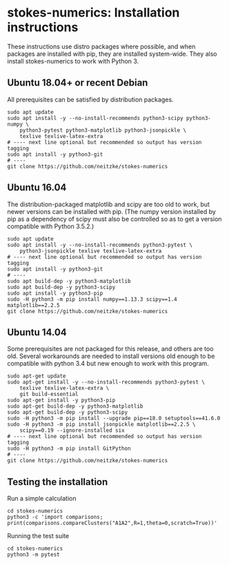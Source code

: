 # stokes-numerics: Installation instructions

These instructions use distro packages where possible, and when packages are installed with pip, they are installed system-wide.  They also install stokes-numerics to work with Python 3.

## Ubuntu 18.04+ or recent Debian

All prerequisites can be satisfied by distribution packages.

```
sudo apt update
sudo apt install -y --no-install-recommends python3-scipy python3-numpy \
    python3-pytest python3-matplotlib python3-jsonpickle \
    texlive texlive-latex-extra
# ---- next line optional but recommended so output has version tagging
sudo apt install -y python3-git
# ----
git clone https://github.com/neitzke/stokes-numerics
```

## Ubuntu 16.04

The distribution-packaged matplotlib and scipy are too old to work, but newer versions can be installed with pip.  (The numpy version installed by pip as a dependency of scipy must also be controlled so as to get a version compatible with Python 3.5.2.)

```
sudo apt update
sudo apt install -y --no-install-recommends python3-pytest \
    python3-jsonpickle texlive texlive-latex-extra
# ---- next line optional but recommended so output has version tagging
sudo apt install -y python3-git
# ----
sudo apt build-dep -y python3-matplotlib
sudo apt build-dep -y python3-scipy
sudo apt install -y python3-pip
sudo -H python3 -m pip install numpy==1.13.3 scipy==1.4 matplotlib==2.2.5
git clone https://github.com/neitzke/stokes-numerics
```

## Ubuntu 14.04

Some prerequisites are not packaged for this release, and others are too old.  Several workarounds are needed to install versions old enough to be compatible with python 3.4 but new enough to work with this program.

```
sudo apt-get update
sudo apt-get install -y --no-install-recommends python3-pytest \
    texlive texlive-latex-extra \
    git build-essential
sudo apt-get install -y python3-pip
sudo apt-get build-dep -y python3-matplotlib
sudo apt-get build-dep -y python3-scipy
sudo -H python3 -m pip install --upgrade pip==18.0 setuptools==41.6.0
sudo -H python3 -m pip install jsonpickle matplotlib==2.2.5 \
    scipy==0.19 --ignore-installed six
# ---- next line optional but recommended so output has version tagging
sudo -H python3 -m pip install GitPython
# ----
git clone https://github.com/neitzke/stokes-numerics    
```

## Testing the installation

Run a simple calculation

```
cd stokes-numerics
python3 -c 'import comparisons; print(comparisons.compareClusters("A1A2",R=1,theta=0,scratch=True))'
```

Running the test suite

```
cd stokes-numerics
python3 -m pytest
```
